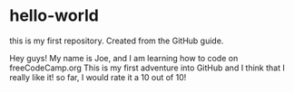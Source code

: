 # hello-world
this is my first repository.  Created from the GitHub guide.


Hey guys!
My name is Joe, and I am learning how to code on freeCodeCamp.org
This is my first adventure into GitHub and I think that I really like it! so far, I would rate it a 10 out of 10!
